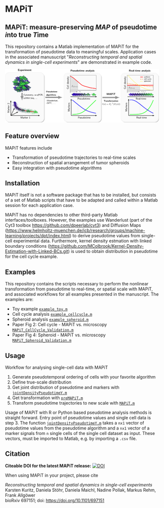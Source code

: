 # MAPiT
## MAPiT: measure-preserving *MAP* of pseudotime *i*nto true *T*ime
This repository contains a Matlab implementation of MAPiT for
the transformation of pseudotime data to meaningful scales. Application cases in
the associated manusucript "*Reconstructing temporal and spatial dynamics in single-cell experiments*" are
demonstrated in example code.

![MAPiT](/figs/MAPiT.png)    

## Feature overview
MAPiT features include

* Transformation of pseudotime trajectories to real-time scales
* Reconstruction of spatial arrangement of tumor spheroids 
* Easy integration with pseudotime algorithms


## Installation
MAPiT itself is not a software package that has to be installed, but consists of a set of Matlab scripts that have to be adapted and called within a Matlab session for each application case.

MAPiT has no dependencies to other third-party Matlab interfaces/toolboxes.
However, the examples use Wanderlust (part of the Cyt3 toolbox https://github.com/dpeerlab/cyt3) and Diffusion Maps (https://www.helmholtz-muenchen.de/icb/research/groups/machine-learning/projects/dpt/index.html) to derive pseudotime values from single-cell experimental data. Furthermore, kernel density estmation with linked boundary conditions (https://github.com/MColbrook/Kernel-Density-Estimation-with-Linked-BCs.git) is used to obtain distribution in pseudotime for the cell cycle example.

## Examples

This repository contains the scripts necessary to perform the nonlinear
transformation from pseudotime to real-time, or spatial scale with MAPiT, and 
associated workflows for all examples presented in the manuscript. 
The examples are:

- Toy example
[`example_toy.m`](/examples/example_toy.m)
- Cell cycle analysis
[`example_cellcycle.m`](/examples/example_cellcycle.m)
- Spheroid analysis
[`example_spheroid.m`](/examples/example_spheroid.m)
- Paper Fig 2: Cell cycle - MAPiT vs. microscopy
[`MAPiT_CellCycle_Validation.m`](/examples/MAPiT_CellCycle_Validation.m)
- Paper Fig 4: Spheroid - MAPiT vs. microscopy
[`MAPiT_Spheroid_Validation.m`](/examples/MAPiT_Spheroid_Validation.m)

## Usage
Workflow for analysing single-cell data with MAPiT

1. Generate pseudotemporal ordering of cells with your favorite algorithm
2. Define true-scale distribution 
3. Get joint distribution of pseudotime and markers with
[`jointDensityPseudotimeY.m`](jointDensityPseudotimeY.m)
4. Get transformation with [`preMAPiT.m`](preMAPiT.m)
5. Transform pseudotime trajectories to new scale with [`MAPiT.m`](MAPiT.m)

Usage of MAPiT with R or Python based pseudotime analysis methods is straight
forward. Entry point of pseudotime values and single cell data is step 3. 
The function [`jointDensityPseudotimeY.m`](jointDensityPseudotimeY.m) takes a `nx1` vector of
pseudotime values from the pseudotime algorithm and a `nx1` vector of a marker signals from `n` single cells of the single cell
dataset as input. These vectors, must be imported to Matlab, e.g. by importing
 a `.csv` file.

## Citation
**Citeable DOI for the latest MAPiT release:**
[![DOI](https://zenodo.org/badge/DOI/10.5281/zenodo.3630379.svg)](https://doi.org/10.5281/zenodo.3630379)

When using MAPiT in your project, please cite

*Reconstructing temporal and spatial dynamics in single-cell experiments*  
Karsten Kuritz, Daniela Stöhr, Daniela Maichl, Nadine Pollak, Markus Rehm, Frank Allgöwer  
bioRxiv 697151; doi: https://doi.org/10.1101/697151
 
